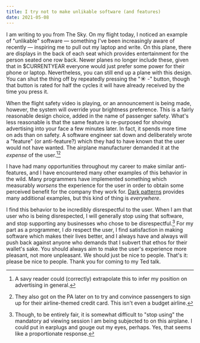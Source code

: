 ```yaml
---
title: I try not to make unlikable software (and features)
date: 2021-05-08
---
```


I am writing to you from The Sky. On my flight today, I noticed an example of
"unlikable" software &mdash; something I've been increasingly aware of recently
&mdash; inspiring me to pull out my laptop and write. On this plane, there are
displays in the back of each seat which provides entertainment for the person
seated one row back. Newer planes no longer include these, given that in
$CURRENTYEAR everyone would just prefer some power for their phone or laptop.
Nevertheless, you can still end up a plane with this design. You can shut the
thing off by repeatedly pressing the "☀️ -" button, though that button is rated
for half the cycles it will have already received by the time you press it.

When the flight safety video is playing, or an announcement is being made,
however, the system will override your brightness preference. This is a fairly
reasonable design choice, added in the name of passenger safety. What's less
reasonable is that the same feature is re-purposed for shoving advertising into your
face a few minutes later. In fact, it spends more time on ads than on safety. A
software engineer sat down and deliberately wrote a "feature" (or anti-feature?)
which they had to have known that the user would not have wanted. The airplane
manufacturer demanded it at the *expense* of the user.[^1][^2]

[^1]: A savy reader could (correctly) extrapolate this to infer my position on advertising in general.
[^2]: They also got on the PA later on to try and convince passengers to sign up for their airline-themed credit card. This isn't even a budget airline.

I have had many opportunities throughout my career to make similar
anti-features, and I have encountered many other examples of this behavior in
the wild. Many programmers have implemented something which measurably *worsens*
the experience for the user in order to obtain some perceived benefit for the
company they work for. [Dark patterns][0] provides many additional examples, but
this kind of thing is *everywhere*.

[0]: https://www.darkpatterns.org

I find this behavior to be incredibly disrespectful to the user. When I am that
user who is being disrespected, I will generally stop using that software, and
stop supporting any businesses who chose to be disrespectful.[^3] For my part as
a programmer, I *do* respect the user, I find satisfaction in making software
which makes their lives better, and I always have and always will push back
against anyone who demands that I subvert that ethos for their wallet's sake.
You should always aim to make the user's experience more pleasant, not more
unpleasant. We should just be nice to people. That's it: please be nice to
people. Thank you for coming to my Ted talk.

[^3]: Though, to be entirely fair, it is somewhat difficult to "stop using" the mandatory ad viewing session I am being subjected to on this airplane. I could put in earplugs and gouge out my eyes, perhaps. Yes, that seems like a proportionate response.
